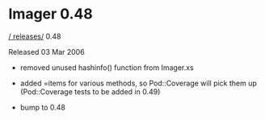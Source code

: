 # Imager 0.48

[ / ](..) [releases/](./) 0.48

Released 03 Mar 2006

- removed unused hashinfo() function from Imager.xs

- added =items for various methods, so Pod::Coverage will pick them up  (Pod::Coverage tests to be added in 0.49)

- bump to 0.48